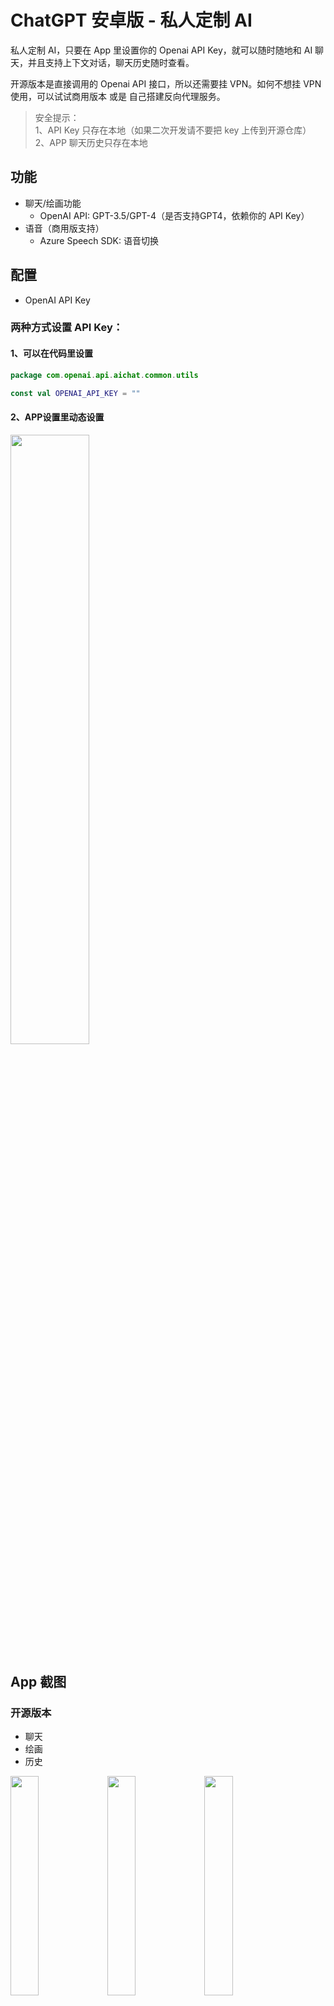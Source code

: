 # ChatGPT 安卓版 - 私人定制 AI

私人定制 AI，只要在 App 里设置你的 Openai API Key，就可以随时随地和 AI 聊天，并且支持上下文对话，聊天历史随时查看。

开源版本是直接调用的 Openai API 接口，所以还需要挂 VPN。如何不想挂 VPN 使用，可以试试商用版本 或是 自己搭建反向代理服务。

> 安全提示：  
> 1、API Key 只存在本地（如果二次开发请不要把 key 上传到开源仓库）  
> 2、APP 聊天历史只存在本地

## 功能

- 聊天/绘画功能
    - OpenAI API: GPT-3.5/GPT-4（是否支持GPT4，依赖你的 API Key）
- 语音（商用版支持）
    - Azure Speech SDK: 语音切换

## 配置

- OpenAI API Key

### 两种方式设置 API Key：

#### 1、可以在代码里设置

```kotlin
package com.openai.api.aichat.common.utils

const val OPENAI_API_KEY = ""
```

#### 2、APP设置里动态设置

<img src="images/chatgpt_60.jpeg" width="50%">

## App 截图

### 开源版本

- 聊天
- 绘画
- 历史

<img src="images/chatgpt_1.jpeg" width="30%"> <img src="images/chatgpt_2.jpeg" width="30%"> <img src="images/chatgpt_3.jpeg" width="30%"> 
<img src="images/chatgpt_4.jpeg" width="30%"> <img src="images/chatgpt_5.jpeg" width="30%">

### 商用版本

- 聊天
- 绘画
- 历史
- 语音（定制化语音学习外语） 

**目前支持外语语音：**  
外语：
  - 🇺🇸英语
  - 🇪🇸西班牙语
  - 🇦🇪阿拉伯语
  - 🇫🇷法语
  - 🇷🇺俄语
  - 🇵🇹葡萄牙语
  - 🇩🇪德语
  - 🇯🇵日语 
  
小语种：
  - 🇰🇷韩语，
  - 🇮🇹意大利语
  - 🇳🇱荷兰语
  - 🇵🇱波兰语
  - 🇸🇪瑞典语
  - 🇺🇦乌克兰语
  - 🇹🇷土耳其语
  - 🇬🇷希腊语

<img src="images/aichat_1.jpeg" width="30%"> <img src="images/aichat_2.jpeg" width="30%"> <img src="images/aichat_3.jpeg" width="30%">
<img src="images/aichat_4.jpeg" width="30%"> <img src="images/aichat_5.jpeg" width="30%">

## App 下载

### 商用版本

下载地址：[https://www.pgyer.com/Fq458k](https://www.pgyer.com/Fq458k)  
或  
二维码  
<img src="images/qrcode_download.png" width="30%" height="30%">

## QQ交流群

### ChatGPT-APP-AIChat 交流群: 824060029

<img src="images/qq.png" width="30%" height="30%">

## 赞助

如果项目对您有帮助，希望老板支持一下，祝老板发财～

微信打赏  
<img src="images/wexinpay.jpeg" width="30%" height="30%">

支付宝打赏  
<img src="images/alipay.jpeg" width="30%" height="30%">

## 商务合作

扫码加微，非诚勿扰，非常感谢～  
<img src="images/wechat_qr.jpeg" width="30%" height="30%">

## License

MIT License

Copyright (c) 2023 Ouyang Jinmiao

Permission is hereby granted, free of charge, to any person obtaining a copy of this software and
associated documentation files (the "Software"), to deal in the Software without restriction,
including without limitation the rights to use, copy, modify, merge, publish, distribute,
sublicense, and/or sell copies of the Software, and to permit persons to whom the Software is
furnished to do so, subject to the following conditions:

The above copyright notice and this permission notice shall be included in all copies or substantial
portions of the Software.

THE SOFTWARE IS PROVIDED "AS IS", WITHOUT WARRANTY OF ANY KIND, EXPRESS OR IMPLIED, INCLUDING BUT
NOT LIMITED TO THE WARRANTIES OF MERCHANTABILITY, FITNESS FOR A PARTICULAR PURPOSE AND
NONINFRINGEMENT. IN NO EVENT SHALL THE AUTHORS OR COPYRIGHT HOLDERS BE LIABLE FOR ANY CLAIM, DAMAGES
OR OTHER LIABILITY, WHETHER IN AN ACTION OF CONTRACT, TORT OR OTHERWISE, ARISING FROM, OUT OF OR IN
CONNECTION WITH THE SOFTWARE OR THE USE OR OTHER DEALINGS IN THE SOFTWARE.